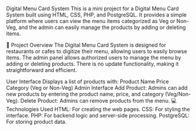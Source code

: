 Digital Menu Card System
This is a mini project for a Digital Menu Card System built using HTML, CSS, PHP, and PostgreSQL. It provides a simple platform where users can view the menu items categorized as Veg or Non-Veg, and the admin can easily manage the products by adding or deleting items.

🚀 Project Overview
The Digital Menu Card System is designed for restaurants or cafes to digitize their menu, allowing users to easily browse items. The admin panel allows authorized users to manage the menu by adding or deleting products. There is no update functionality, making it straightforward and efficient.

User Interface
Displays a list of products with:
Product Name
Price
Category (Veg or Non-Veg)
Admin Interface
Add Product: Admins can add new products by entering the product name, price, and category (Veg/Non-Veg).
Delete Product: Admins can remove products from the menu.
💻 Technologies Used
HTML: For creating the web pages.
CSS: For styling the interface.
PHP: For backend logic and server-side processing.
PostgreSQL: For storing product data.

